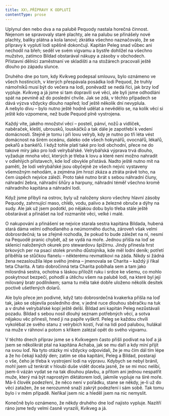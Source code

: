 ```yaml
---
title: XX\.PŘÍPRAVY K ODPLUTÍ
contentType: prose
---
```


  

Uplynul den nebo dva a na palubě Pequody nastala horečná činnost. Nejenom se spravovaly staré plachty, ale na palubu se přinášely nové plachty, balíky plátna a kola lanoví; zkrátka všechno naznačovalo, že se přípravy k vyplutí lodi spěšně dokončují. Kapitán Peleg snad vůbec ani nechodil na břeh; seděl ve svém vigvamu a bystře dohlížel na všechno mužstvo, zatímco Bildad obstarával nákupy a zásoby v obchodech. Přístavní dělníci zaměstnaní ve skladišti a na stožárech pracovali ještě dlouho po západu slunce.

Druhého dne po tom, kdy Kvíkveg podepsal smlouvu, bylo oznámeno ve všech hostincích, v kterých přespávala posádka lodi Pequod, že truhly námořníků musí být do večera na lodi, poněvadž se nedá říci, jak brzy loď vypluje. Kvíkveg a já jsme si tam dopravili své věci, ale byli jsme odhodláni spát na pevnině až do poslední chvíle. Jak se zdá, v těchto případech se dává výzva vždycky dlouho napřed; loď ještě několik dní nevyplula. A nebylo divu – bylo nutno ještě hodně udělat a nevědělo se, na kolik věcí si ještě kdo vzpomene, než bude Pequod plně vystrojena.

Každý víte, jakého množství věcí – postelí, pánví, nožů a vidliček, naběraček, kleští, ubrousků, louskáčků a tak dále je zapotřebí k vedení domácnosti. Stejně je tomu i při lovu velryb, kdy je nutno po tři léta vést domácnost na širém oceánu, daleko ode všech hokynářů, ovocnářů, lékařů, pekařů a bankéřů. I když tohle platí také pro lodi obchodní, přece ne do takové míry jako pro lodi velrybářské. Velrybářská výprava trvá dlouho, vyžaduje mnoha věcí, kterých je třeba k lovu a které není možno nahradit v odlehlých přístavech, kde loď obvykle přistává. Nadto ještě nutno mít na paměti, že lodi velrybářské jsou obyčejně ze všech nejvíc vystaveny všemožným nehodám, a zejména jim hrozí zkáza a ztráta právě toho, na čem úspěch nejvíce záleží. Proto také nutno brát s sebou náhradní čluny, náhradní žebra, náhradní šňůry a harpuny, náhradní téměř všechno kromě náhradního kapitána a náhradní lodi.

Když jsme přibyli na ostrov, byly už naloženy skoro všechny hlavní zásoby Pequody, zahrnující maso, chléb, vodu, palivo a železné obruče a dýhy na sudy. Ale jak už jsem podotkl, po nějakou dobu bylo třeba stále ještě obstarávat a přinášet na loď rozmanité věci, velké i malé.

O nakupování a přinášení se nejvíce starala sestra kapitána Bil­dada, hubená stará dáma velmi odhodlaného a neúmorného ducha, zároveň však velmi dobrosrdečná; ta se zřejmě rozhodla, že pokud to bude záležet na ní, nesmí na Pequodě pranic chybět, až se vydá na moře. Jednou přišla na loď se sklenicí naložených okurek pro stewardovu špižírnu. Jindy přinesla hrst brkových per na psací stolek prvního důstojníka, kde měl lodní deník; potřetí přiběhla se stůčkou flanelu – některému revmatikovi na záda. Nikdy si žádná žena nezasloužila lépe svého jména – jmenovala se Charita – každý jí říkal teta Charita. A tato dobročinná teta Charita pobíhala sem a tam jako milosrdná sestra, ochotna s láskou přiložit ruku i srdce ke všemu, co mohlo poskytnout bezpečí, pohodlí a útěchu všem na palubě lodi, na které byl její milovaný bratr podílníkem; sama tu měla také dobře uloženo několik desítek poctivě ušetřených dolarů.

Ale bylo přece jen podivné, když tato dobrosrdečná kvakerka přišla na loď tak, jako se objevila posledního dne, v jedné ruce dlouhou sběračku na tuk a v druhé velrybářské kopí ještě delší. Bildad ani kapitán Peleg nezůstávali pozadu. Bildad s sebou nosil dlouhý seznam potřebných věcí, a sotva nějakou věc přinesli, hned ji na papíře vyškrtl. Peleg se každou chvíli vykolébal ze svého stanu z velrybích kostí, řval na lidi pod palubou, hulákal na muže v ráhnoví a potom s křikem zalézal opět do svého vigvamu.

V těchto dnech příprav jsme se s Kvíkvegem často přišli podívat na loď a já jsem se několikrát ptal na kapitána Achaba, jak se mu daří a kdy míní přijít na svou loď. Na tyto otázky mi vždycky odpovídali, že je mu čím dál tím lépe a že ho čekají každý den; zatím se oba kapitáni, Peleg a Bildad, postarají o vše, čeho je třeba k vystrojení lodi na výpravu. Kdybych se nebyl bránil, mohl jsem už tenkrát v hloubi duše vidět docela jasně, že se mi moc nelíbí, jsem-li vázán vydat se na tak dlouhou plavbu, a přitom ani jednou nespatřit muže, který má být naprostým diktátorem lodi, jakmile vypluje na širé moře. Má-li člověk podezření, že něco není v pořádku, stane se někdy, je-li už do věci zatažen, že se nerozumně snaží zakrýt podezření i sám sobě. Tak tomu bylo i v mém případě. Neříkal jsem nic a hleděl jsem na nic nemyslit.

Konečně bylo oznámeno, že někdy druhého dne loď najisto vypluje. Nazítří ráno jsme tedy velmi časně vyrazili, Kvíkveg a já.

